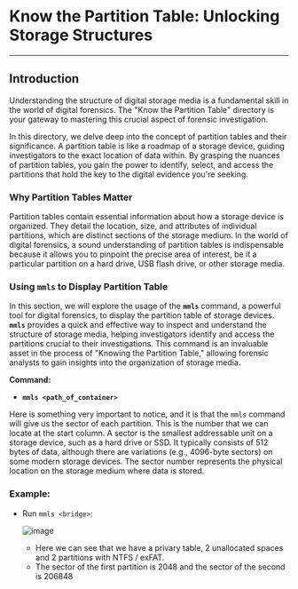 # **Know the Partition Table: Unlocking Storage Structures**

---

## **Introduction**

Understanding the structure of digital storage media is a fundamental skill in the world of digital forensics. The "Know the Partition Table" directory is your gateway to mastering this crucial aspect of forensic investigation.

In this directory, we delve deep into the concept of partition tables and their significance. A partition table is like a roadmap of a storage device, guiding investigators to the exact location of data within. By grasping the nuances of partition tables, you gain the power to identify, select, and access the partitions that hold the key to the digital evidence you're seeking.

### Why Partition Tables Matter

Partition tables contain essential information about how a storage device is organized. They detail the location, size, and attributes of individual partitions, which are distinct sections of the storage medium. In the world of digital forensics, a sound understanding of partition tables is indispensable because it allows you to pinpoint the precise area of interest, be it a particular partition on a hard drive, USB flash drive, or other storage media.

### Using `mmls` to Display Partition Table

In this section, we will explore the usage of the **`mmls`** command, a powerful tool for digital forensics, to display the partition table of storage devices. **`mmls`** provides a quick and effective way to inspect and understand the structure of storage media, helping investigators identify and access the partitions crucial to their investigations. This command is an invaluable asset in the process of "Knowing the Partition Table," allowing forensic analysts to gain insights into the organization of storage media.

**Command:**
- **`mmls <path_of_container>`**




Here is something very important to notice, and it is that the `mmls` command will give us the sector of each partition. This is the number that we can locate at the start column. A sector is the smallest addressable unit on a storage device, such as a hard drive or SSD. It typically consists of 512 bytes of data, although there are variations (e.g., 4096-byte sectors) on some modern storage devices. The sector number represents the physical location on the storage medium where data is stored.

### Example:

- Run `mmls <bridge>`:

  ![image](https://github.com/JESUSAMM/Unraveling-the-Enigma-of-Mounting-Dead-Forensic-Evidence/assets/149633912/c9acb8cc-29d2-4a40-a1a2-90c36cbecd83)


   - Here we can see that we have a privary table, 2 unallocated spaces and 2 partitions with NTFS / exFAT.
   - The sector of the first partition is 2048 and the sector of the second is 206848
